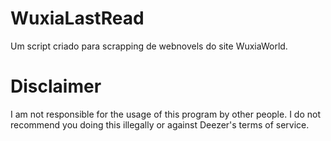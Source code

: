 # WuxiaLastRead
Um script criado para scrapping de webnovels do site WuxiaWorld. 

# Disclaimer
I am not responsible for the usage of this program by other people.
I do not recommend you doing this illegally or against Deezer's terms of service.
